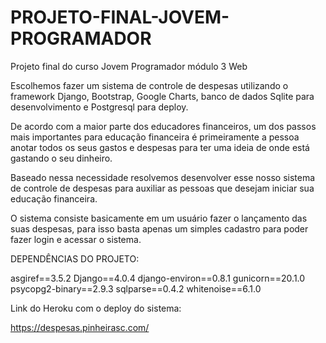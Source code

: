 # PROJETO-FINAL-JOVEM-PROGRAMADOR

Projeto final do curso Jovem Programador módulo 3 Web

Escolhemos fazer um sistema de controle de despesas utilizando o framework Django, Bootstrap, Google Charts, banco de dados Sqlite para desenvolvimento e Postgresql para deploy.

De acordo com a maior parte dos educadores financeiros, um dos passos mais importantes para educação financeira é primeiramente a pessoa anotar todos os seus gastos e despesas para ter uma ideia de onde está gastando o seu dinheiro.

Baseado nessa necessidade resolvemos desenvolver esse nosso sistema de controle de despesas para auxiliar as pessoas que desejam iniciar sua educação financeira.

O sistema consiste basicamente em um usuário fazer o lançamento das suas despesas, para isso basta apenas um simples cadastro para poder fazer login e acessar o sistema.

DEPENDÊNCIAS DO PROJETO:

asgiref==3.5.2
Django==4.0.4
django-environ==0.8.1
gunicorn==20.1.0
psycopg2-binary==2.9.3
sqlparse==0.4.2
whitenoise==6.1.0

Link do Heroku com o deploy do sistema: 

https://despesas.pinheirasc.com/


